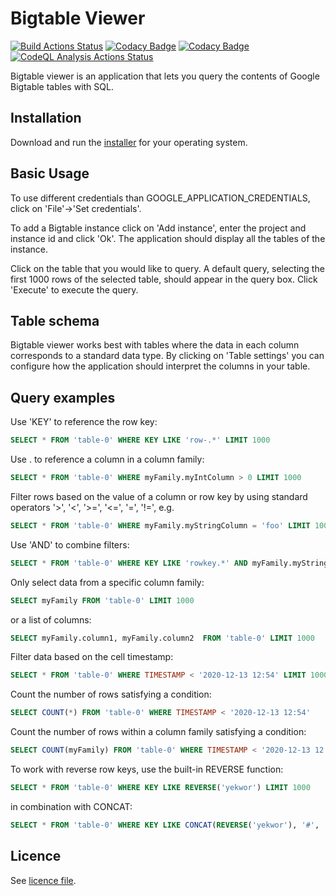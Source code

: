 # Bigtable Viewer

[![Build Actions Status](https://github.com/erikmafo/BigtableViewer/workflows/Build/badge.svg)](https://github.com/erikmafo/BigtableViewer/actions)
[![Codacy Badge](https://app.codacy.com/project/badge/Coverage/9364e25dcac647f2b0019e61235a5f00)](https://www.codacy.com/gh/erikmafo/BigtableViewer/dashboard?utm_source=github.com&utm_medium=referral&utm_content=erikmafo/BigtableViewer&utm_campaign=Badge_Coverage)
[![Codacy Badge](https://api.codacy.com/project/badge/Grade/6e70e5faa1bc418093f4454f945336ed)](https://app.codacy.com/gh/erikmafo/BigtableViewer?utm_source=github.com&utm_medium=referral&utm_content=erikmafo/BigtableViewer&utm_campaign=Badge_Grade_Settings)
[![CodeQL Analysis Actions Status](https://github.com/erikmafo/BigtableViewer/workflows/CodeQL/badge.svg)](https://github.com/erikmafo/BigtableViewer/actions)

Bigtable viewer is an application that lets you query the contents of Google Bigtable tables with SQL. 

## Installation

Download and run the [installer](https://github.com/erikmafo/BigtableViewer/releases/latest) 
for your operating system.

## Basic Usage

To use different credentials than GOOGLE_APPLICATION_CREDENTIALS, click on 'File'->'Set credentials'.

To add a Bigtable instance click on 'Add instance', enter the project and instance id and click 'Ok'. 
The application should display all the tables of the instance.

Click on the table that you would like to query. A default query, selecting the first 1000 rows of the selected table, 
should appear in the query box. Click 'Execute' to execute the query.

## Table schema

Bigtable viewer works best with tables where the data in each column corresponds to a standard data type. By clicking 
on 'Table settings' you can configure how the application should interpret the columns in your table.

## Query examples

Use 'KEY' to reference the row key:
```sql
SELECT * FROM 'table-0' WHERE KEY LIKE 'row-.*' LIMIT 1000
```
Use . to reference a column in a column family:
```sql
SELECT * FROM 'table-0' WHERE myFamily.myIntColumn > 0 LIMIT 1000
```
Filter rows based on the value of a column or row key by using standard operators '>', '<', '>=', '<=', '=', '!=', e.g.
```sql
SELECT * FROM 'table-0' WHERE myFamily.myStringColumn = 'foo' LIMIT 1000
```
Use 'AND' to combine filters:
```sql
SELECT * FROM 'table-0' WHERE KEY LIKE 'rowkey.*' AND myFamily.myStringColumn = 'foo' LIMIT 1000
```
Only select data from a specific column family:
```sql
SELECT myFamily FROM 'table-0' LIMIT 1000
```
or a list of columns:
```sql
SELECT myFamily.column1, myFamily.column2  FROM 'table-0' LIMIT 1000
```
Filter data based on the cell timestamp:
```sql
SELECT * FROM 'table-0' WHERE TIMESTAMP < '2020-12-13 12:54' LIMIT 1000
```
Count the number of rows satisfying a condition:
```sql
SELECT COUNT(*) FROM 'table-0' WHERE TIMESTAMP < '2020-12-13 12:54'
```
Count the number of rows within a column family satisfying a condition:
```sql
SELECT COUNT(myFamily) FROM 'table-0' WHERE TIMESTAMP < '2020-12-13 12:54'
```
To work with reverse row keys, use the built-in REVERSE function:
```sql
SELECT * FROM 'table-0' WHERE KEY LIKE REVERSE('yekwor') LIMIT 1000
```
in combination with CONCAT:
```sql
SELECT * FROM 'table-0' WHERE KEY LIKE CONCAT(REVERSE('yekwor'), '#', '2020-12.*') LIMIT 1000
```
## Licence

See [licence file](LICENSE).
